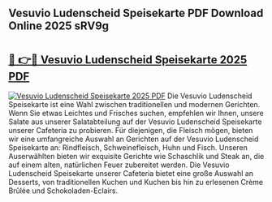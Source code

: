 ## Vesuvio Ludenscheid Speisekarte PDF Download Online 2025 sRV9g

# <h2><a href="http://gca8ivl.nevu.top/?p=Vesuvio+Ludenscheid+Speisekarte">🔗 👉🔴 Vesuvio Ludenscheid Speisekarte 2025 PDF</a></h2>

[![Vesuvio Ludenscheid Speisekarte 2025 PDF](https://i.imgur.com/dBaPXMq.png)](http://gca8ivl.nevu.top/?p=Vesuvio+Ludenscheid+Speisekarte)
Die Vesuvio Ludenscheid Speisekarte ist eine Wahl zwischen traditionellen und modernen Gerichten. Wenn Sie etwas Leichtes und Frisches suchen, empfehlen wir Ihnen, unsere Salate aus unserer Salatabteilung auf der Vesuvio Ludenscheid Speisekarte unserer Cafeteria zu probieren. Für diejenigen, die Fleisch mögen, bieten wir eine umfangreiche Auswahl an Gerichten auf der Vesuvio Ludenscheid Speisekarte an: Rindfleisch, Schweinefleisch, Huhn und Fisch. Unseren Auserwählten bieten wir exquisite Gerichte wie Schaschlik und Steak an, die auf einem alten, natürlichen Feuer zubereitet werden. Die Vesuvio Ludenscheid Speisekarte unserer Cafeteria bietet eine große Auswahl an Desserts, von traditionellen Kuchen und Kuchen bis hin zu erlesenen Crème Brûlée und Schokoladen-Eclairs.
